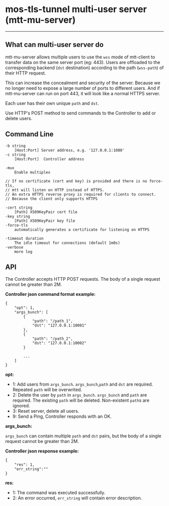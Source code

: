 # mos-tls-tunnel multi-user server (mtt-mu-server)

---

## What can multi-user server do

mtt-mu-server allows multiple users to use the `wss` mode of mtt-client to transfer data on the same server port (eg: 443). Users are offloaded to the corresponding backend (`dst` destination) according to the path (`wss-path`) of their HTTP request.

This can increase the concealment and security of the server. Because we no longer need to expose a large number of ports to different users. And if mtt-mu-server can run on port 443, it will look like a normal HTTPS server.

Each user has their own unique `path` and `dst`.

Use HTTP's POST method to send commands to the Controller to add or delete users.

## Command Line

    -b string
        [Host:Port] Server address, e.g. '127.0.0.1:1080'
    -c string
        [Host:Port]  Controller address

    -mux
        Enable multiplex

    // If no certificate (cert and key) is provided and there is no force-tls, 
    // mtt will listen on HTTP instead of HTTPS.
    // An extra HTTPS reverse proxy is required for clients to connect. 
    // Because the client only supports HTTPS

    -cert string
        [Path] X509KeyPair cert file
    -key string
        [Path] X509KeyPair key file
    -force-tls
        automatically generates a certificate for listening on HTTPS

    -timeout duration
        The idle timeout for connections (default 1m0s)
    -verbose
        more log

## API

The Controller accepts HTTP POST requests. The body of a single request cannot be greater than 2M.

**Controller json command format example:**

    {
        "opt": 1,
        "args_bunch": [
            {
                "path": "/path_1",
                "dst": "127.0.0.1:10001"
            },
            {
                "path": "/path_2",
                "dst": "127.0.0.1:10002"
            }

            ...
        ]
    }

**opt:**

* 1: Add users from `args_bunch`. `args_bunch`,`path` and `dst` are required. Repeated `path` will be overwrited.
* 2: Delete the user by `path` in `args_bunch`. `args_bunch` and `path` are required. The existing `path` will be deleted. Non-existent `path`s are ignored.
* 3: Reset server, delete all users.
* 9: Send a Ping, Controller responds with an OK.

**args_bunch:**

`args_bunch` can contain multiple `path` and `dst` pairs, but the body of a single request cannot be greater than 2M.

**Controller json response example:**

    {
        "res": 1,
        "err_string":""
    }

**res:**

* 1: The command was executed successfully.
* 2: An error occurred, `err_string` will contain error description.